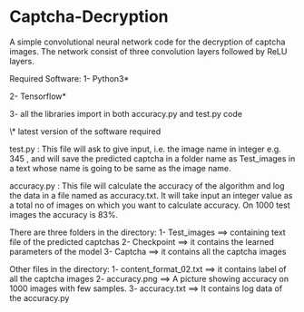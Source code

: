 # Captcha-Decryption
A simple convolutional neural network code for the decryption of captcha images. 
The network consist of three convolution layers followed by ReLU layers.

Required Software:
1- Python3*

2- Tensorflow* 

3- all the libraries import in both accuracy.py and test.py code

\\* latest version of the software required

test.py :
This file will ask to give input, i.e. the image name in integer e.g. 345 , and will save the predicted captcha in a folder name as Test_images in a text whose name is going to be same as the image name.

accuracy.py :
This file will calculate the accuracy of the algorithm and log the data in a file named as accuracy.txt. It will take input an integer value as a total no of images on which you want to calculate accuracy. 
On 1000 test images the accuracy is 83%.

There are three folders in the directory:
1- Test_images  ==> containing text file of the predicted captchas
2- Checkpoint   ==> it contains the learned parameters of the model 
3- Captcha      ==> it contains all the captcha images 

Other files in the directory:
1- content_format_02.txt  ==> it contains label of all the captcha images
2- accuracy.png           ==> A picture showing accuracy on 1000 images with few samples.
3- accuracy.txt           ==> It contains log data of the accuracy.py 

